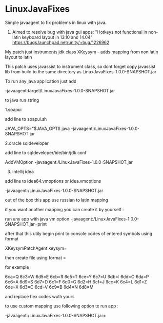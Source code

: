 LinuxJavaFixes
=============

Simple javaagent to fix problems in linux with java.

1. Aimed to resolve bug  with java gui apps: "Hotkeys not functional in non-latin keyboard layout in 13.10 and 14.04" https://bugs.launchpad.net/unity/+bug/1226962

My patch just instruments jdk class XKeysym - adds mapping from non latin layout to latin

This patch uses javassist to instrument class, so dont forget copy javassist lib from build to the same directory as LinuxJavaFixes-1.0.0-SNAPSHOT.jar

To run any java application just add

-javaagent:target/LinuxJavaFixes-1.0.0-SNAPSHOT.jar

to java run string

1.soapui

add line to soapui.sh

JAVA_OPTS="$JAVA_OPTS java -javaagent:<path>/LinuxJavaFixes-1.0.0-SNAPSHOT.jar

2.oracle sqldeveloper

add line to sqldeveloper/ide/bin/jdk.conf

AddVMOption -javaagent:<path>/LinuxJavaFixes-1.0.0-SNAPSHOT.jar

3. intellij idea

add line to idea64.vmoptions or idea.vmoptions

-javaagent:<path>/LinuxJavaFixes-1.0.0-SNAPSHOT.jar

out of the box this app use russian to latin mapping

if you want another mapping you can create it by yourself :

run any app with java vm option  -javaagent:<path>/LinuxJavaFixes-1.0.0-SNAPSHOT.jar=print

after that this utily begin print to console codes of entered symbols using format

XKeysymPatchAgent.keysym=<hex code>

then create file using format <hex code>=<latin code of the same button>

for example

6ca=Q
6c3=W
6d5=E
6cb=R
6c5=T
6ce=Y
6c7=U
6db=I
6dd=O
6da=P
6c6=A
6d9=S
6d7=D
6c1=F
6d0=G
6d2=H
6cf=J
6cc=K
6c4=L
6d1=Z
6de=X
6d3=C
6cd=V
6c9=B
6d4=N
6d8=M

and replace hex codes wuth yours

to use custom mapping use following option to run app :

-javaagent:<path>/LinuxJavaFixes-1.0.0-SNAPSHOT.jar=<your mapping file>


